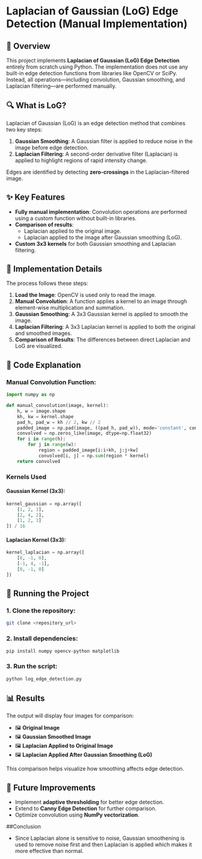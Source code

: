 # Laplacian of Gaussian (LoG) Edge Detection (Manual Implementation)

## 📌 Overview
This project implements **Laplacian of Gaussian (LoG) Edge Detection** entirely from scratch using Python. The implementation does not use any built-in edge detection functions from libraries like OpenCV or SciPy. Instead, all operations—including convolution, Gaussian smoothing, and Laplacian filtering—are performed manually.

## 🔍 What is LoG?
Laplacian of Gaussian (LoG) is an edge detection method that combines two key steps:
1. **Gaussian Smoothing**: A Gaussian filter is applied to reduce noise in the image before edge detection.
2. **Laplacian Filtering**: A second-order derivative filter (Laplacian) is applied to highlight regions of rapid intensity change.

Edges are identified by detecting **zero-crossings** in the Laplacian-filtered image.

## ✨ Key Features
- **Fully manual implementation**: Convolution operations are performed using a custom function without built-in libraries.
- **Comparison of results**:
  - Laplacian applied to the original image.
  - Laplacian applied to the image after Gaussian smoothing (LoG).
- **Custom 3x3 kernels** for both Gaussian smoothing and Laplacian filtering.

## 🔧 Implementation Details
The process follows these steps:
1. **Load the Image**: OpenCV is used only to read the image.
2. **Manual Convolution**: A function applies a kernel to an image through element-wise multiplication and summation.
3. **Gaussian Smoothing**: A 3x3 Gaussian kernel is applied to smooth the image.
4. **Laplacian Filtering**: A 3x3 Laplacian kernel is applied to both the original and smoothed images.
5. **Comparison of Results**: The differences between direct Laplacian and LoG are visualized.

## 📜 Code Explanation
### **Manual Convolution Function:**
```python
import numpy as np

def manual_convolution(image, kernel):
    h, w = image.shape
    kh, kw = kernel.shape
    pad_h, pad_w = kh // 2, kw // 2
    padded_image = np.pad(image, ((pad_h, pad_w)), mode='constant', constant_values=0)
    convolved = np.zeros_like(image, dtype=np.float32)
    for i in range(h):
        for j in range(w):
            region = padded_image[i:i+kh, j:j+kw]
            convolved[i, j] = np.sum(region * kernel)
    return convolved
```

### **Kernels Used**
#### **Gaussian Kernel (3x3):**
```python
kernel_gaussian = np.array([
    [1, 2, 1],
    [2, 4, 2],
    [1, 2, 1]
]) / 16
```

#### **Laplacian Kernel (3x3):**
```python
kernel_laplacian = np.array([
    [0, -1, 0],
    [-1, 4, -1],
    [0, -1, 0]
])
```

## 🚀 Running the Project
### **1. Clone the repository:**
```sh
git clone <repository_url>
```
### **2. Install dependencies:**
```sh
pip install numpy opencv-python matplotlib
```
### **3. Run the script:**
```sh
python log_edge_detection.py
```

## 📊 Results
The output will display four images for comparison:
- 🖼 **Original Image**
- 🖼 **Gaussian Smoothed Image**
- 🖼 **Laplacian Applied to Original Image**
- 🖼 **Laplacian Applied After Gaussian Smoothing (LoG)**

This comparison helps visualize how smoothing affects edge detection.

## 🔮 Future Improvements
- Implement **adaptive thresholding** for better edge detection.
- Extend to **Canny Edge Detection** for further comparison.
- Optimize convolution using **NumPy vectorization**.

##Conclusion 
- Since Laplacian alone is sensitive to noise, Gaussian smoothening is used to remove noise first and then Laplacian is applied which makes it more effective than normal. 
